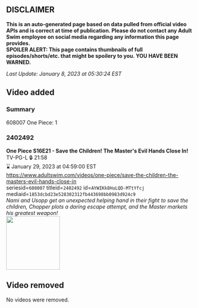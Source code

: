 ## DISCLAIMER
**This is an auto-generated page based on data pulled from official video APIs and is correct at time of publication. Please do not contact any Adult Swim employee on social media regarding any information this page provides.**  
**SPOILER ALERT: This page contains thumbnails of full episodes/shorts/etc. that might be spoilery to you. YOU HAVE BEEN WARNED.**  

_Last Update: January 8, 2023 at 05:30:24 EST_
## Video added
### Summary
608007 One Piece: 1  
### 2402492
**One Piece S16E21 - Save the Children! The Master's Evil Hands Close In!**  
TV-PG-L 🔒 21:58  
⌛ January 29, 2023 at 04:59:00 EST  
https://www.adultswim.com/videos/one-piece/save-the-children-the-masters-evil-hands-close-in  
seriesid=`608007` titleid=`2402492` id=`AYWIKk8HuLQD-MTtYfcj` mediaid=`1853dcbd23e528302312fb443698bb0983d924c9`  
_Nami and Usopp get an unexpected helping hand in their fight to save the children, Chopper plots a daring escape attempt, and the Master markets his greatest weapon!_  
<a href="https://media.cdn.adultswim.com/uploads/20230106/thumbnails/2_2316164785-onepiece600Still002tiny.png"><img src="https://media.cdn.adultswim.com/uploads/20230106/thumbnails/2_2316164785-onepiece600Still002tiny.png" height="144px" /></a>
## Video removed
No videos were removed.  
